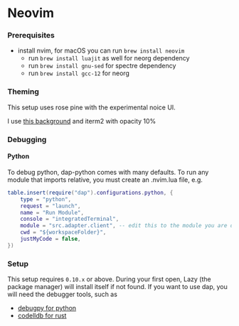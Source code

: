 # Neovim

### Prerequisites

- install nvim, for macOS you can run `brew install neovim`
    - run `brew install luajit` as well for neorg dependency
    - run `brew install gnu-sed` for spectre dependency
    - run `brew install gcc-12` for neorg

### Theming

This setup uses rose pine with the experimental noice UI.

I use [this background](https://codeberg.org/nine_point_eight/config-files/src/branch/master/config-files/wallpapers/everforest-conifer.jpg) and iterm2 with opacity 10%

### Debugging

#### Python

To debug python, dap-python comes with many defaults. To run
any module that imports relative, you must create an .nvim.lua file, e.g.
```lua
table.insert(require("dap").configurations.python, {
    type = "python",
    request = "launch",
    name = "Run Module",
    console = "integratedTerminal",
    module = "src.adapter.client", -- edit this to the module you are debugging
    cwd = "${workspaceFolder}",
    justMyCode = false,
})
```

### Setup

This setup requires `0.10.x` or above. During your first open,
Lazy (the package manager) will install itself if not found.
If you want to use dap, you will need the debugger tools, such as
- [debugpy for python](https://github.com/microsoft/debugpy)
- [codelldb for rust](https://github.com/mfussenegger/nvim-dap/wiki/C-C---Rust-(via--codelldb))
